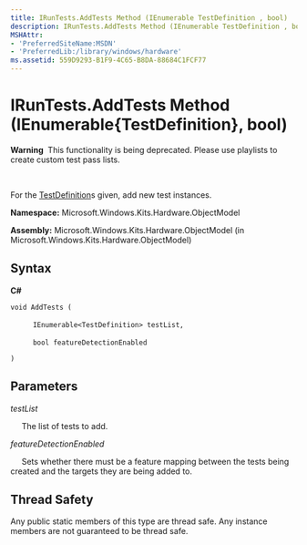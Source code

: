 ```yaml
---
title: IRunTests.AddTests Method (IEnumerable TestDefinition , bool)
description: IRunTests.AddTests Method (IEnumerable TestDefinition , bool)
MSHAttr:
- 'PreferredSiteName:MSDN'
- 'PreferredLib:/library/windows/hardware'
ms.assetid: 559D9293-B1F9-4C65-B8DA-88684C1FCF77
---
```


# IRunTests.AddTests Method (IEnumerable{TestDefinition}, bool)


**Warning**  This functionality is being deprecated. Please use playlists to create custom test pass lists.

 

For the [TestDefinition](testdefinition-class.md)s given, add new test instances.

**Namespace:** Microsoft.Windows.Kits.Hardware.ObjectModel

**Assembly:** Microsoft.Windows.Kits.Hardware.ObjectModel (in Microsoft.Windows.Kits.Hardware.ObjectModel)

## <span id="Syntax"></span><span id="syntax"></span><span id="SYNTAX"></span>Syntax


**C#**

`void AddTests (`

          `IEnumerable<TestDefinition> testList,`

          `bool featureDetectionEnabled`

`)`

## <span id="Parameters"></span><span id="parameters"></span><span id="PARAMETERS"></span>Parameters


*testList*

     The list of tests to add.

*featureDetectionEnabled*

     Sets whether there must be a feature mapping between the tests being created and the targets they are being added to.

## <span id="Thread_Safety"></span><span id="thread_safety"></span><span id="THREAD_SAFETY"></span>Thread Safety


Any public static members of this type are thread safe. Any instance members are not guaranteed to be thread safe.

 

 






